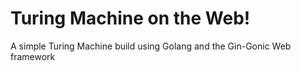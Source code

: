 # Turing Machine on the Web!
A simple Turing Machine build using Golang and the Gin-Gonic Web framework